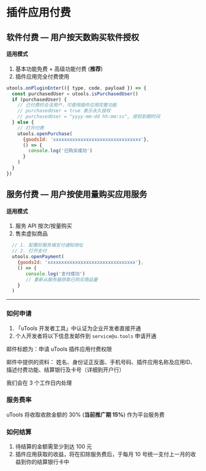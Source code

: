 # 插件应用付费

## 软件付费 — 用户按天数购买软件授权

#### 适用模式
1. 基本功能免费 + 高级功能付费 (**推荐**)
2. 插件应用完全付费使用

``` javascript
utools.onPluginEnter(({ type, code, payload }) => {
  const purchasedUser = utools.isPurchasedUser()
  if (purchasedUser) {
    // 已付费的合法用户，可使用插件应用完整功能
    // purchasedUser = true 表示永久授权
    // purchasedUser = "yyyy-mm-dd hh:mm:ss", 授权到期时间
  } else {
    // 打开付费
    utools.openPurchase(
      {goodsId: 'xxxxxxxxxxxxxxxxxxxxxxxxxxxxxxxx'}, 
      () => {
        console.log('已购买成功')
      }
    )
  }
})
```

## 服务付费 — 用户按使用量购买应用服务

#### 适用模式
1. 服务 API 按次/按量购买
2. 售卖虚拟商品

``` javascript
  // 1. 配置好服务端支付通知地址
  // 2. 打开支付
  utools.openPayment(
    {goodsId: 'xxxxxxxxxxxxxxxxxxxxxxxxxxxxxxxx'}, 
    () => {
       console.log('支付成功')
       // 重新从服务器获取已购买商品量
    }
  )

```

------

### 如何申请

1. 「uTools 开发者工具」中认证为企业开发者直接开通
2. 个人开发者将以下信息发邮件到 `service@u.tools` 申请开通

邮件标题为：申请 uTools 插件应用付费权限

邮件中提供的资料：
姓名、身份证正反面、手机号码、插件应用名称及应用ID、描述付费功能、结算银行及卡号（详细到开户行）

我们会在 3 个工作日内处理

### 服务费率

uTools 将收取收款金额的 30% (**当前推广期 15%**)  作为平台服务费

### 如何结算

1. 待结算的金额需至少到达 100 元
2. 插件应用获取的收益，将在扣除服务费后，于每月 10 号统一支付上一月的收益到你的结算银行卡中
